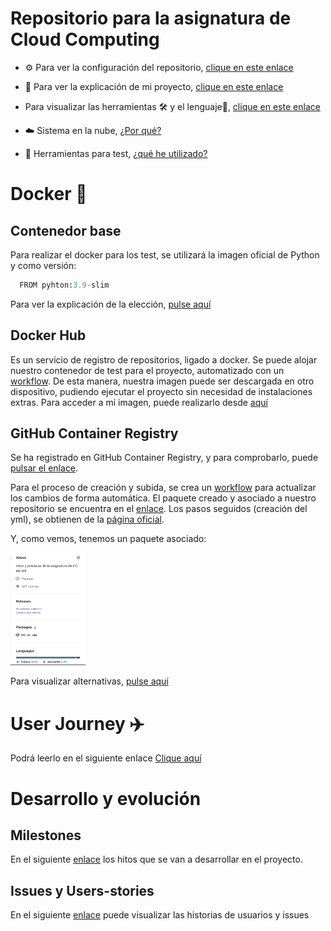 ﻿# Repositorio para la asignatura de Cloud Computing
- ⚙️ Para ver la configuración del repositorio, [clique en este enlace](doc/configuración.md)

- 📔 Para ver la explicación de mi proyecto, [clique en este enlace](doc/explicacionProyecto.md)

- Para visualizar las herramientas 🛠️ y el lenguaje🐍, [clique en este enlace](doc/herramientasYLenguaje.md)
- ☁️ Sistema en la nube, [¿Por qué?](doc/sistemaNube.md)

- 🦠 Herramientas para test, [¿qué he utilizado?](doc/test.md)

# Docker 🐋
## Contenedor base
Para realizar el docker para los test, se utilizará la imagen oficial de Python y como versión:
```python
  FROM pyhton:3.9-slim
```
Para ver la explicación de la elección, [pulse aquí](doc/estudioDockerfile.md)

## Docker Hub
Es un servicio de registro de repositorios, ligado a docker. Se puede alojar nuestro contenedor de test para el proyecto, automatizado con un [workflow](.github/workflows/latest.yml). De esta manera, nuestra imagen puede ser descargada en otro dispositivo, pudiendo ejecutar el proyecto sin necesidad de instalaciones extras.
Para acceder a mi imagen, puede realizarlo desde [aquí](https://hub.docker.com/repository/docker/jcgq/mii_cc_ugr)

## GitHub Container Registry
Se ha registrado en GitHub Container Registry, y para comprobarlo, puede [pulsar el enlace](https://github.com/jcgq/MII_CC_UGR/pkgs/container/mii_cc_ugr).

Para el proceso de creación y subida, se crea un [workflow](.github/workflows/githubcr.yml) para actualizar los cambios de forma automática. El paquete creado y asociado a nuestro repositorio se encuentra en el [enlace](https://github.com/jcgq/MII_CC_UGR/pkgs/container/mii_cc_ugr). Los pasos seguidos (creación del yml), se obtienen de la [página oficial](https://docs.github.com/en/packages/quickstart).

Y, como vemos, tenemos un paquete asociado:

<img src="doc/imagenes/paquete.png" width="120" height="180">

Para visualizar alternativas, [pulse aquí](doc/alternativasGCR.md)


# User Journey ✈️
Podrá leerlo en el siguiente enlace [Clique aquí](https://github.com/jcgq/MII_CC_UGR/wiki)

# Desarrollo y evolución
## Milestones
En el siguiente [enlace](https://github.com/jcgq/MII_CC_UGR/milestones) los hitos que se van a desarrollar en el proyecto.

## Issues y Users-stories
En el siguiente [enlace](https://github.com/jcgq/MII_CC_UGR/issues) puede visualizar las historias de usuarios y issues
















